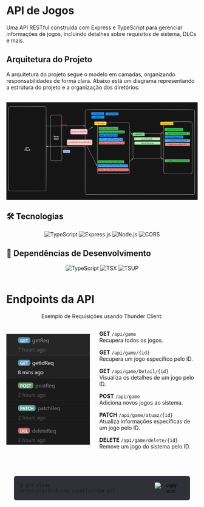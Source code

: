 <h1>API de Jogos</h1>
Uma API RESTful construída com Express e TypeScript para gerenciar informações de jogos, incluindo detalhes sobre requisitos de sistema, DLCs e mais.


<h2>Arquitetura do Projeto</h2>

<p>A arquitetura do projeto segue o modelo em camadas, organizando responsabilidades de forma clara. Abaixo está um diagrama representando a estrutura do projeto e a organização dos diretórios:</p>
<br>
<div style="display: flex; align-items: flex-start; gap: 20px;">
  <img src="./doc/Aqr-proj.PNG" alt="Arquitetura de Camadas do Projeto" style="width: 550px;">
  <pre>
src/
├── contracts/     # Interfaces para contratos entre camadas
├── controllers/   # Manipuladores de requisições
├── repositories/  # Acesso a dados
├── services/      # Lógica de negócios
├── utils/         # Funções auxiliares
├── app.ts         # Configuração do Express
├── routes.ts      # Rotas da API
└── server.ts      # Ponto de entrada do servidor
  </pre>
</div>



## 🛠 Tecnologias

<div align="center">
  <img src="https://img.shields.io/badge/TypeScript-2F3136?style=for-the-badge&logo=typescript" alt="TypeScript">
  <img src="https://img.shields.io/badge/Express.js-2F3136?style=for-the-badge&logo=express" alt="Express.js">
  <img src="https://img.shields.io/badge/Node.js-2F3136?style=for-the-badge&logo=node.js" alt="Node.js">
  <img src="https://img.shields.io/badge/CORS-2F3136?style=for-the-badge" alt="CORS">
</div>

## 🔧 Dependências de Desenvolvimento

<div align="center">
  <img src="https://img.shields.io/badge/TypeScript-2F3136?style=for-the-badge&logo=typescript" alt="TypeScript">
  <img src="https://img.shields.io/badge/TSX-2F3136?style=for-the-badge&logo=react" alt="TSX">
  <img src="https://img.shields.io/badge/TSUP-2F3136?style=for-the-badge&logo=typescript" alt="TSUP">
</div>


<br>
<h1>Endpoints da API</h1>

<p align="center">Exemplo de Requisições usando Thunder Client:</p>
<div align="center" style="display: flex; justify-content: center; align-items: center; gap: 20px;">
 <div>
  <img src="./doc/Req-methods.PNG" alt="Endpoints da API" style="width: 300px;">
 </div>
  <div>
    <p style="margin: 15px 5px; text-align: left;"><strong>GET</strong> <code>/api/game</code><br>
      Recupera todos os jogos.</p>
    <p style="margin: 15px 5px; text-align: left;"><strong>GET</strong> <code>/api/game/{id}</code><br>
      Recupera um jogo específico pelo ID.</p>
    <p style="margin: 15px 5px; text-align: left;"><strong>GET</strong> <code>/api/game/Detail/{id}</code><br>
      Visualiza os detalhes de um jogo pelo ID.</p>
    <p style="margin: 15px 5px; text-align: left;"><strong>POST</strong> <code>/api/game</code><br>
      Adiciona novos jogos ao sistema.</p>
    <p style="margin: 15px 5px; text-align: left;"><strong>PATCH</strong> <code>/api/game/atuaz/{id}</code><br>
      Atualiza informações específicas de um jogo pelo ID.</p>
    <p style="margin: 15px 5px; text-align: left;"><strong>DELETE</strong> <code>/api/game/delete/{id}</code><br>
      Remove um jogo do sistema pelo ID.</p>
  </div>
</div>
<br><br>
<div style="display: flex; align-items: center; justify-content: center; padding: 20px;">
  <div style="background-color: #2F3136; padding: 16px; border-radius: 6px; display: flex; align-items: center;">
    <code>$ git clone https://github.com/usuario/repo.git</code>
    <button onclick="navigator.clipboard.writeText('git clone https://github.com/usuario/repo.git')" style="margin-left: 16px; background: none; border: none; cursor: pointer;">
      <img width="20" src="https://img.icons8.com/material-outlined/24/000000/copy.png" alt="copy icon">
    </button>
  </div>
</div>
